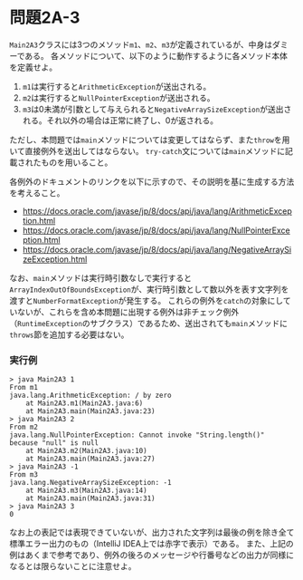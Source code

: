 # 問題2A-3

`Main2A3`クラスには3つのメソッド`m1`、`m2`、`m3`が定義されているが、中身はダミーである。
各メソッドについて、以下のように動作するように各メソッド本体を定義せよ。

1. `m1`は実行すると`ArithmeticException`が送出される。
2. `m2`は実行すると`NullPointerException`が送出される。
3. `m3`は0未満が引数として与えられると`NegativeArraySizeException`が送出される。それ以外の場合は正常に終了し、0が返される。

ただし、本問題では`main`メソッドについては変更してはならず、また`throw`を用いて直接例外を送出してはならない。
`try-catch`文については`main`メソッドに記載されたものを用いること。

各例外のドキュメントのリンクを以下に示すので、その説明を基に生成する方法を考えること。
+ https://docs.oracle.com/javase/jp/8/docs/api/java/lang/ArithmeticException.html
+ https://docs.oracle.com/javase/jp/8/docs/api/java/lang/NullPointerException.html
+ https://docs.oracle.com/javase/jp/8/docs/api/java/lang/NegativeArraySizeException.html

なお、`main`メソッドは実行時引数なしで実行すると`ArrayIndexOutOfBoundsException`が、実行時引数として数以外を表す文字列を渡すと`NumberFormatException`が発生する。
これらの例外を`catch`の対象にしていないが、これらを含め本問題に出現する例外は非チェック例外（`RuntimeException`のサブクラス）であるため、送出されても`main`メソッドに`throws`節を追加する必要はない。



### 実行例

    > java Main2A3 1
    From m1
    java.lang.ArithmeticException: / by zero
        at Main2A3.m1(Main2A3.java:6)
        at Main2A3.main(Main2A3.java:23)
    > java Main2A3 2
    From m2
    java.lang.NullPointerException: Cannot invoke "String.length()" because "null" is null
        at Main2A3.m2(Main2A3.java:10)
        at Main2A3.main(Main2A3.java:27)
    > java Main2A3 -1
    From m3
    java.lang.NegativeArraySizeException: -1
        at Main2A3.m3(Main2A3.java:14)
        at Main2A3.main(Main2A3.java:31)
    > java Main2A3 3
    0

なお上の表記では表現できていないが、出力された文字列は最後の例を除き全て標準エラー出力のもの（IntelliJ IDEA上では赤字で表示）である。
また、上記の例はあくまで参考であり、例外の後ろのメッセージや行番号などの出力が同様になるとは限らないことに注意せよ。

